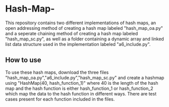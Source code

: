 # Hash-Map-
This repository contains two different implementations of hash maps, an open addressing method of creating a hash map labeled "hash_map_oa.py" and a seperate chaining method of creating a hash map labeled "hash_map_sc.py", as well as a folder containing a dynamic array and linked list data structure used in the implementation labeled "a6_include.py".

## How to use
To use these hash maps, download the three files "hash_map_oa.py","a6_include.py","hash_map_sc.py" and create a hashmap using "HashMap(40, hash_function_1)" where 40 is the length of the hash map and the hash function is either hash_function_1 or hash_function_2 which map the data to the hash function in different ways. There are test cases present for each function included in the files.
